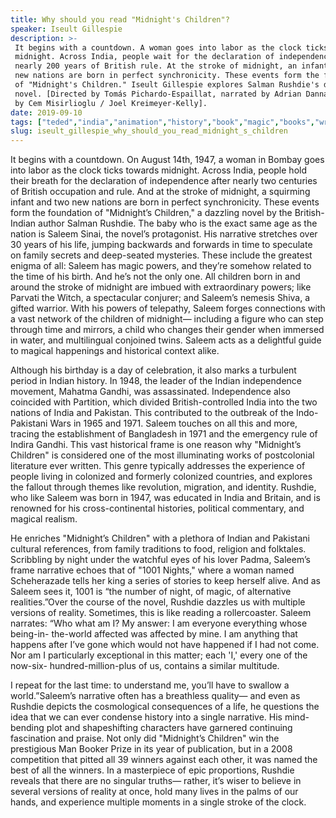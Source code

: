 ```yaml
---
title: Why should you read "Midnight's Children"?
speaker: Iseult Gillespie
description: >-
 It begins with a countdown. A woman goes into labor as the clock ticks towards
 midnight. Across India, people wait for the declaration of independence after
 nearly 200 years of British rule. At the stroke of midnight, an infant and two
 new nations are born in perfect synchronicity. These events form the foundation
 of "Midnight's Children." Iseult Gillespie explores Salman Rushdie's dazzling
 novel. [Directed by Tomás Pichardo-Espaillat, narrated by Adrian Dannatt, music
 by Cem Misirlioglu / Joel Kreimeyer-Kelly].
date: 2019-09-10
tags: ["teded","india","animation","history","book","magic","books","writing","novel","literature"]
slug: iseult_gillespie_why_should_you_read_midnight_s_children
---
```


It begins with a countdown. On August 14th, 1947, a woman in Bombay goes into labor as
the clock ticks towards midnight. Across India, people hold their breath for the
declaration of independence after nearly two centuries of British occupation and rule.
And at the stroke of midnight, a squirming infant and two new nations are born in perfect
synchronicity. These events form the foundation of "Midnight’s Children," a dazzling novel
by the British-Indian author Salman Rushdie. The baby who is the exact same age as the
nation is Saleem Sinai, the novel’s protagonist. His narrative stretches over 30 years of
his life, jumping backwards and forwards in time to speculate on family secrets and
deep-seated mysteries. These include the greatest enigma of all: Saleem has magic powers,
and they’re somehow related to the time of his birth. And he’s not the only one. All
children born in and around the stroke of midnight are imbued with extraordinary powers;
like Parvati the Witch, a spectacular conjurer; and Saleem’s nemesis Shiva, a gifted
warrior. With his powers of telepathy, Saleem forges connections with a vast network of
the children of midnight— including a figure who can step through time and mirrors, a
child who changes their gender when immersed in water, and multilingual conjoined
twins. Saleem acts as a delightful guide to magical happenings and historical context
alike.

Although his birthday is a day of celebration, it also marks a turbulent period in
Indian history. In 1948, the leader of the Indian independence movement, Mahatma Gandhi,
was assassinated. Independence also coincided with Partition, which divided
British-controlled India into the two nations of India and Pakistan. This contributed
to the outbreak of the Indo-Pakistani Wars in 1965 and 1971. Saleem touches on all this
and more, tracing the establishment of Bangladesh in 1971 and the emergency rule of
Indira Gandhi. This vast historical frame is one reason why "Midnight’s Children" is
considered one of the most illuminating works of postcolonial literature ever written.
This genre typically addresses the experience of people living in colonized and formerly
colonized countries, and explores the fallout through themes like revolution, migration,
and identity. Rushdie, who like Saleem was born in 1947, was educated in India and Britain,
and is renowned for his cross-continental histories, political commentary, and magical
realism.

He enriches "Midnight’s Children" with a plethora of Indian and Pakistani cultural
references, from family traditions to food, religion and folktales. Scribbling by night
under the watchful eyes of his lover Padma, Saleem’s frame narrative echoes that of
"1001 Nights," where a woman named Scheherazade tells her king a series of stories to
keep herself alive. And as Saleem sees it, 1001 is “the number of night, of magic, of
alternative realities.”Over the course of the novel, Rushdie dazzles us with multiple
versions of reality. Sometimes, this is like reading a rollercoaster. Saleem narrates:
“Who what am I? My answer: I am everyone everything whose being-in- the-world affected was
affected by mine. I am anything that happens after I’ve gone which would not have
happened if I had not come. Nor am I particularly exceptional in this matter; each 'I,'
every one of the now-six- hundred-million-plus of us, contains a similar
multitude.

I repeat for the last time: to understand me, you’ll have to swallow a world.”Saleem’s
narrative often has a breathless quality— and even as Rushdie depicts the cosmological
consequences of a life, he questions the idea that we can ever condense history into a
single narrative. His mind-bending plot and shapeshifting characters have garnered
continuing fascination and praise. Not only did "Midnight’s Children" win the
prestigious Man Booker Prize in its year of publication, but in a 2008 competition that
pitted all 39 winners against each other, it was named the best of all the winners. In a
masterpiece of epic proportions, Rushdie reveals that there are no singular truths—
rather, it’s wiser to believe in several versions of reality at once, hold many lives in
the palms of our hands, and experience multiple moments in a single stroke of the
clock.

<!--
ad_duration=0
event="TED-Ed"
external_duration=0
external_start_time=0
intro_duration=0
is_subtitle_required="False"
is_talk_featured="False"
language="en"
language_swap="False"
native_language="en"
number_of_related_talks=6
number_of_speakers=1
number_of_subtitled_videos=0
number_of_tags=10
number_of_talk_download_languages=17
number_of_talk_more_resources=0
number_of_talk_recommendations=0
number_of_talks_take_actions=0
post_ad_duration=0
published_timestamp="2019-09-10 19:04:50"
recording_date="2019-09-10"
speaker_is_published=0
speaker_name="Iseult Gillespie"
talk_name="Why should you read \"Midnight's Children\"?"
talks_tags=["teded","india","animation","history","book","magic","books","writing","novel","literature"]
url_photo_talk="https://s3.amazonaws.com/talkstar-photos/uploads/2e2bc740-b220-4cfa-a8e3-f4047fc5fa37/midnightschildren_textless.jpg"
url_webpage="https://www.ted.com/talks/iseult_gillespie_why_should_you_read_midnight_s_children"
video_type_name="TED-Ed Original"
-->